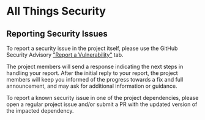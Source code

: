 # All Things Security

## Reporting Security Issues

To report a security issue in the project itself, please use the GitHub Security Advisory ["Report a Vulnerability"](https://github.com/slimtoolkit/slim/security/advisories/new) tab.

The project members will send a response indicating the next steps in handling your report. After the initial reply to your report, the project members will keep you informed of the progress towards a fix and full announcement, and may ask for additional information or guidance.

To report a known security issue in one of the project dependencies, please open a regular project issue and/or submit a PR with the updated version of the impacted dependency.




